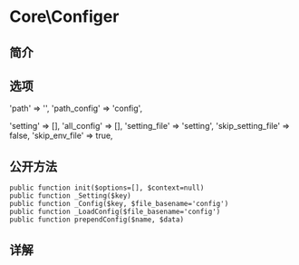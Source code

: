 # Core\Configer

## 简介

## 选项
'path' => '',
'path_config' => 'config',

'setting' => [],
'all_config' => [],
'setting_file' => 'setting',
'skip_setting_file' => false,
'skip_env_file' => true,
## 公开方法

    public function init($options=[], $context=null)
    public function _Setting($key)
    public function _Config($key, $file_basename='config')
    public function _LoadConfig($file_basename='config')
    public function prependConfig($name, $data)
## 详解


